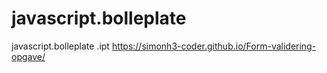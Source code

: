 # javascript.bolleplate
javascript.bolleplate .ipt
 https://simonh3-coder.github.io/Form-validering-opgave/

